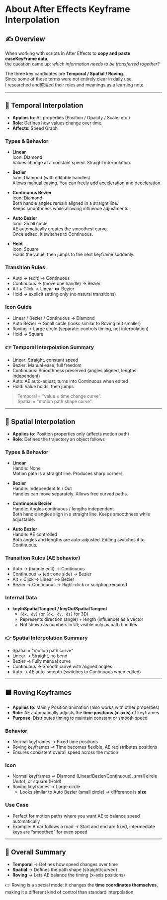 # About After Effects Keyframe Interpolation

## ✍️ Overview
When working with scripts in After Effects to **copy and paste easeKeyFrame data**,  
the question came up: *which information needs to be transferred together?*  

The three key candidates are **Temporal / Spatial / Roving**.  
Since some of these terms were not entirely clear in daily use,  
I researched and整理ed their roles and meanings as a learning note.  

---

## 📌 Temporal Interpolation
- **Applies to**: All properties (Position / Opacity / Scale, etc.)  
- **Role**: Defines how values change over time  
- **Affects**: Speed Graph  

### Types & Behavior
- **Linear**  
  Icon: Diamond  
  Values change at a constant speed. Straight interpolation.  

- **Bezier**  
  Icon: Diamond (with editable handles)  
  Allows manual easing. You can freely add acceleration and deceleration.  

- **Continuous Bezier**  
  Icon: Diamond  
  Both handle angles remain aligned in a straight line.  
  Keeps smoothness while allowing influence adjustments.  

- **Auto Bezier**  
  Icon: Small circle  
  AE automatically creates the smoothest curve.  
  Once edited, it switches to Continuous.  

- **Hold**  
  Icon: Square  
  Holds the value, then jumps to the next keyframe suddenly.  

### Transition Rules
- Auto → (edit) → Continuous  
- Continuous → (move one handle) → Bezier  
- Alt + Click → Linear ⇔ Bezier  
- Hold → explicit setting only (no natural transitions)  

### Icon Guide
- Linear / Bezier / Continuous → Diamond  
- Auto Bezier → Small circle (looks similar to Roving but smaller)  
- Roving → Large circle (separate: controls timing, not interpolation)  
- Hold → Square  

### 👉 Temporal Interpolation Summary
- Linear: Straight, constant speed  
- Bezier: Manual ease, full freedom  
- Continuous: Smoothness preserved (angles aligned, lengths independent)  
- Auto: AE auto-adjust; turns into Continuous when edited  
- Hold: Value holds, then jumps  

> Temporal = "value × time change curve".  
> Spatial = "motion path shape curve".  

---

## 📌 Spatial Interpolation
- **Applies to**: Position properties only (affects motion path)  
- **Role**: Defines the trajectory an object follows  

### Types & Behavior
- **Linear**  
  Handle: None  
  Motion path is a straight line. Produces sharp corners.  

- **Bezier**  
  Handle: Independent In / Out  
  Handles can move separately. Allows free curved paths.  

- **Continuous Bezier**  
  Handle: Angles continuous / lengths independent  
  Both handle angles align in a straight line. Keeps smoothness while adjustable.  

- **Auto Bezier**  
  Handle: AE controlled  
  Both angles and lengths are auto-adjusted. Editing switches it to Continuous.  

### Transition Rules (AE behavior)
- Auto → (handle edit) → Continuous  
- Continuous → (edit one side) → Bezier  
- Alt + Click → Linear ⇔ Bezier  
- Bezier → Continuous → Right-click or scripting required  

### Internal Data
- **keyInSpatialTangent / keyOutSpatialTangent**  
  - `[dx, dy]` (or `[dx, dy, dz]` for 3D)  
  - Represents direction (angle) + length (influence) as a vector  
  - Not shown as numbers in UI; visible only as path handles  

### 👉 Spatial Interpolation Summary
- Spatial = "motion path curve"  
- Linear → Straight, no bend  
- Bezier → Fully manual curve  
- Continuous → Smooth curve with aligned angles  
- Auto → AE auto-smooth (switches to Continuous when edited)  

---

## 🟧 Roving Keyframes
- **Applies to**: Mainly Position animation (also works with other properties)  
- **Role**: AE automatically adjusts the **time positions (x-axis)** of keyframes  
- **Purpose**: Distributes timing to maintain constant or smooth speed  

### Behavior
- Normal keyframes → Fixed time positions  
- Roving keyframes → Time becomes flexible, AE redistributes positions  
- Ensures consistent overall speed across the motion  

### Icon
- Normal keyframes → Diamond (Linear/Bezier/Continuous), small circle (Auto), or square (Hold)  
- Roving keyframes → Large circle  
  - Looks similar to Auto Bezier (small circle) → difference is **size**  

### Use Case
- Perfect for motion paths where you want AE to balance speed automatically  
- Example: A car follows a road → Start and end are fixed, intermediate keys are “smoothed” for even speed  

---

## 📝 Overall Summary
- **Temporal** → Defines how speed changes over time  
- **Spatial** → Defines the path shape (straight/curved)  
- **Roving** → Lets AE balance the timing (x-axis positions)  

👉 Roving is a special mode: it changes the **time coordinates themselves**,  
making it a different kind of control than standard interpolation.  
